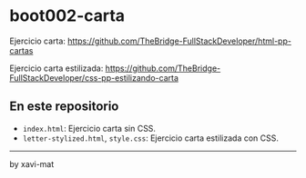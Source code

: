 # boot002-carta

Ejercicio carta: https://github.com/TheBridge-FullStackDeveloper/html-pp-cartas

Ejercicio carta estilizada: https://github.com/TheBridge-FullStackDeveloper/css-pp-estilizando-carta

## En este repositorio

* `index.html`: Ejercicio carta sin CSS.
* `letter-stylized.html`, `style.css`: Ejercicio carta estilizada con CSS.



---
by xavi-mat

